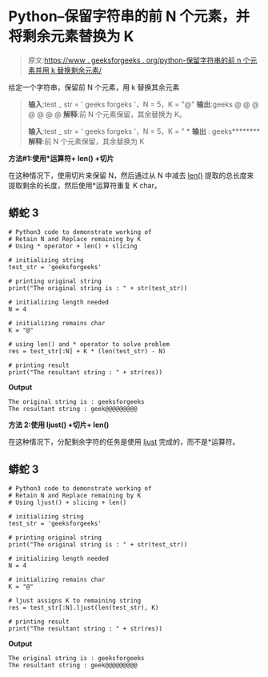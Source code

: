 # Python–保留字符串的前 N 个元素，并将剩余元素替换为 K

> 原文:[https://www . geeksforgeeks . org/python-保留字符串的前 n 个元素并用 k 替换剩余元素/](https://www.geeksforgeeks.org/python-retain-first-n-elements-of-a-string-and-replace-the-remaining-by-k/)

给定一个字符串，保留前 N 个元素，用 k 替换其余元素

> **输入**:test _ str = ' geeks forgeks '，N = 5，K = "@"
> **输出**:geeks @ @ @ @ @ @ @
> **解释**:前 N 个元素保留，其余替换为 K。
> 
> **输入**:test _ str = ' geeks forgeks '，N = 5，K = " *
> **输出** : geeks********
> **解释**:前 N 个元素保留，其余替换为 K

**方法#1:使用*运算符+ len() +切片**

在这种情况下，使用切片来保留 N，然后通过从 N 中减去 [len()](https://www.geeksforgeeks.org/python-string-length-len/) 提取的总长度来提取剩余的长度，然后使用*运算符重复 K char。

## 蟒蛇 3

```
# Python3 code to demonstrate working of
# Retain N and Replace remaining by K
# Using * operator + len() + slicing

# initializing string
test_str = 'geeksforgeeks'

# printing original string
print("The original string is : " + str(test_str))

# initializing length needed
N = 4

# initializing remains char
K = "@"

# using len() and * operator to solve problem
res = test_str[:N] + K * (len(test_str) - N)

# printing result
print("The resultant string : " + str(res))
```

**Output**

```
The original string is : geeksforgeeks
The resultant string : geek@@@@@@@@@

```

**方法 2:使用 ljust() +切片+ len()**

在这种情况下，分配剩余字符的任务是使用 [ljust](https://www.geeksforgeeks.org/python-string-ljust-rjust-center/) 完成的，而不是*运算符。

## 蟒蛇 3

```
# Python3 code to demonstrate working of
# Retain N and Replace remaining by K
# Using ljust() + slicing + len()

# initializing string
test_str = 'geeksforgeeks'

# printing original string
print("The original string is : " + str(test_str))

# initializing length needed
N = 4

# initializing remains char
K = "@"

# ljust assigns K to remaining string
res = test_str[:N].ljust(len(test_str), K)

# printing result
print("The resultant string : " + str(res))
```

**Output**

```
The original string is : geeksforgeeks
The resultant string : geek@@@@@@@@@

```